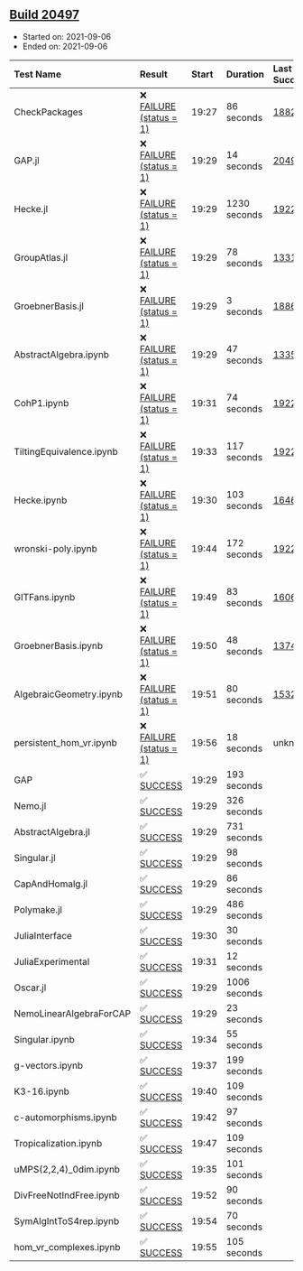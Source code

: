 ## [Build 20497](https://oscarci.mathematik.uni-kl.de/job/oscar/20497/)

* Started on: 2021-09-06
* Ended on: 2021-09-06

| Test Name    | Result | Start | Duration | Last Success | First Failure |
|:-------------|:-------|:------|:---------|:-------------|:--------------|
| CheckPackages | ❌ [FAILURE (status = 1)](https://oscarci.mathematik.uni-kl.de/job/oscar/20497/artifact/logs/build-20497/CheckPackages.log) | 19:27 | 86 seconds | [18822](https://oscarci.mathematik.uni-kl.de/job/oscar/18822/) | [18823](https://oscarci.mathematik.uni-kl.de/job/oscar/18823/) |
| GAP.jl | ❌ [FAILURE (status = 1)](https://oscarci.mathematik.uni-kl.de/job/oscar/20497/artifact/logs/build-20497/GAP.jl.log) | 19:29 | 14 seconds | [20496](https://oscarci.mathematik.uni-kl.de/job/oscar/20496/) | [20497](https://oscarci.mathematik.uni-kl.de/job/oscar/20497/) |
| Hecke.jl | ❌ [FAILURE (status = 1)](https://oscarci.mathematik.uni-kl.de/job/oscar/20497/artifact/logs/build-20497/Hecke.jl.log) | 19:29 | 1230 seconds | [19222](https://oscarci.mathematik.uni-kl.de/job/oscar/19222/) | [20152](https://oscarci.mathematik.uni-kl.de/job/oscar/20152/) |
| GroupAtlas.jl | ❌ [FAILURE (status = 1)](https://oscarci.mathematik.uni-kl.de/job/oscar/20497/artifact/logs/build-20497/GroupAtlas.jl.log) | 19:29 | 78 seconds | [13311](https://oscarci.mathematik.uni-kl.de/job/oscar/13311/) | [13312](https://oscarci.mathematik.uni-kl.de/job/oscar/13312/) |
| GroebnerBasis.jl | ❌ [FAILURE (status = 1)](https://oscarci.mathematik.uni-kl.de/job/oscar/20497/artifact/logs/build-20497/GroebnerBasis.jl.log) | 19:29 | 3 seconds | [18864](https://oscarci.mathematik.uni-kl.de/job/oscar/18864/) | [18865](https://oscarci.mathematik.uni-kl.de/job/oscar/18865/) |
| AbstractAlgebra.ipynb | ❌ [FAILURE (status = 1)](https://oscarci.mathematik.uni-kl.de/job/oscar/20497/artifact/logs/build-20497/AbstractAlgebra.ipynb.log) | 19:29 | 47 seconds | [13355](https://oscarci.mathematik.uni-kl.de/job/oscar/13355/) | [13356](https://oscarci.mathematik.uni-kl.de/job/oscar/13356/) |
| CohP1.ipynb | ❌ [FAILURE (status = 1)](https://oscarci.mathematik.uni-kl.de/job/oscar/20497/artifact/logs/build-20497/CohP1.ipynb.log) | 19:31 | 74 seconds | [19222](https://oscarci.mathematik.uni-kl.de/job/oscar/19222/) | [20152](https://oscarci.mathematik.uni-kl.de/job/oscar/20152/) |
| TiltingEquivalence.ipynb | ❌ [FAILURE (status = 1)](https://oscarci.mathematik.uni-kl.de/job/oscar/20497/artifact/logs/build-20497/TiltingEquivalence.ipynb.log) | 19:33 | 117 seconds | [19222](https://oscarci.mathematik.uni-kl.de/job/oscar/19222/) | [20152](https://oscarci.mathematik.uni-kl.de/job/oscar/20152/) |
| Hecke.ipynb | ❌ [FAILURE (status = 1)](https://oscarci.mathematik.uni-kl.de/job/oscar/20497/artifact/logs/build-20497/Hecke.ipynb.log) | 19:30 | 103 seconds | [16463](https://oscarci.mathematik.uni-kl.de/job/oscar/16463/) | [16464](https://oscarci.mathematik.uni-kl.de/job/oscar/16464/) |
| wronski-poly.ipynb | ❌ [FAILURE (status = 1)](https://oscarci.mathematik.uni-kl.de/job/oscar/20497/artifact/logs/build-20497/wronski-poly.ipynb.log) | 19:44 | 172 seconds | [19222](https://oscarci.mathematik.uni-kl.de/job/oscar/19222/) | [20152](https://oscarci.mathematik.uni-kl.de/job/oscar/20152/) |
| GITFans.ipynb | ❌ [FAILURE (status = 1)](https://oscarci.mathematik.uni-kl.de/job/oscar/20497/artifact/logs/build-20497/GITFans.ipynb.log) | 19:49 | 83 seconds | [16068](https://oscarci.mathematik.uni-kl.de/job/oscar/16068/) | [16069](https://oscarci.mathematik.uni-kl.de/job/oscar/16069/) |
| GroebnerBasis.ipynb | ❌ [FAILURE (status = 1)](https://oscarci.mathematik.uni-kl.de/job/oscar/20497/artifact/logs/build-20497/GroebnerBasis.ipynb.log) | 19:50 | 48 seconds | [13748](https://oscarci.mathematik.uni-kl.de/job/oscar/13748/) | [13749](https://oscarci.mathematik.uni-kl.de/job/oscar/13749/) |
| AlgebraicGeometry.ipynb | ❌ [FAILURE (status = 1)](https://oscarci.mathematik.uni-kl.de/job/oscar/20497/artifact/logs/build-20497/AlgebraicGeometry.ipynb.log) | 19:51 | 80 seconds | [15322](https://oscarci.mathematik.uni-kl.de/job/oscar/15322/) | [15323](https://oscarci.mathematik.uni-kl.de/job/oscar/15323/) |
| persistent_hom_vr.ipynb | ❌ [FAILURE (status = 1)](https://oscarci.mathematik.uni-kl.de/job/oscar/20497/artifact/logs/build-20497/persistent_hom_vr.ipynb.log) | 19:56 | 18 seconds | unknown | unknown |
| GAP | ✅ [SUCCESS](https://oscarci.mathematik.uni-kl.de/job/oscar/20497/artifact/logs/build-20497/GAP.log) | 19:29 | 193 seconds |  |  |
| Nemo.jl | ✅ [SUCCESS](https://oscarci.mathematik.uni-kl.de/job/oscar/20497/artifact/logs/build-20497/Nemo.jl.log) | 19:29 | 326 seconds |  |  |
| AbstractAlgebra.jl | ✅ [SUCCESS](https://oscarci.mathematik.uni-kl.de/job/oscar/20497/artifact/logs/build-20497/AbstractAlgebra.jl.log) | 19:29 | 731 seconds |  |  |
| Singular.jl | ✅ [SUCCESS](https://oscarci.mathematik.uni-kl.de/job/oscar/20497/artifact/logs/build-20497/Singular.jl.log) | 19:29 | 98 seconds |  |  |
| CapAndHomalg.jl | ✅ [SUCCESS](https://oscarci.mathematik.uni-kl.de/job/oscar/20497/artifact/logs/build-20497/CapAndHomalg.jl.log) | 19:29 | 86 seconds |  |  |
| Polymake.jl | ✅ [SUCCESS](https://oscarci.mathematik.uni-kl.de/job/oscar/20497/artifact/logs/build-20497/Polymake.jl.log) | 19:29 | 486 seconds |  |  |
| JuliaInterface | ✅ [SUCCESS](https://oscarci.mathematik.uni-kl.de/job/oscar/20497/artifact/logs/build-20497/JuliaInterface.log) | 19:30 | 30 seconds |  |  |
| JuliaExperimental | ✅ [SUCCESS](https://oscarci.mathematik.uni-kl.de/job/oscar/20497/artifact/logs/build-20497/JuliaExperimental.log) | 19:31 | 12 seconds |  |  |
| Oscar.jl | ✅ [SUCCESS](https://oscarci.mathematik.uni-kl.de/job/oscar/20497/artifact/logs/build-20497/Oscar.jl.log) | 19:29 | 1006 seconds |  |  |
| NemoLinearAlgebraForCAP | ✅ [SUCCESS](https://oscarci.mathematik.uni-kl.de/job/oscar/20497/artifact/logs/build-20497/NemoLinearAlgebraForCAP.log) | 19:29 | 23 seconds |  |  |
| Singular.ipynb | ✅ [SUCCESS](https://oscarci.mathematik.uni-kl.de/job/oscar/20497/artifact/logs/build-20497/Singular.ipynb.log) | 19:34 | 55 seconds |  |  |
| g-vectors.ipynb | ✅ [SUCCESS](https://oscarci.mathematik.uni-kl.de/job/oscar/20497/artifact/logs/build-20497/g-vectors.ipynb.log) | 19:37 | 199 seconds |  |  |
| K3-16.ipynb | ✅ [SUCCESS](https://oscarci.mathematik.uni-kl.de/job/oscar/20497/artifact/logs/build-20497/K3-16.ipynb.log) | 19:40 | 109 seconds |  |  |
| c-automorphisms.ipynb | ✅ [SUCCESS](https://oscarci.mathematik.uni-kl.de/job/oscar/20497/artifact/logs/build-20497/c-automorphisms.ipynb.log) | 19:42 | 97 seconds |  |  |
| Tropicalization.ipynb | ✅ [SUCCESS](https://oscarci.mathematik.uni-kl.de/job/oscar/20497/artifact/logs/build-20497/Tropicalization.ipynb.log) | 19:47 | 109 seconds |  |  |
| uMPS(2,2,4)_0dim.ipynb | ✅ [SUCCESS](https://oscarci.mathematik.uni-kl.de/job/oscar/20497/artifact/logs/build-20497/uMPS-2-2-4-_0dim.ipynb.log) | 19:35 | 101 seconds |  |  |
| DivFreeNotIndFree.ipynb | ✅ [SUCCESS](https://oscarci.mathematik.uni-kl.de/job/oscar/20497/artifact/logs/build-20497/DivFreeNotIndFree.ipynb.log) | 19:52 | 90 seconds |  |  |
| SymAlgIntToS4rep.ipynb | ✅ [SUCCESS](https://oscarci.mathematik.uni-kl.de/job/oscar/20497/artifact/logs/build-20497/SymAlgIntToS4rep.ipynb.log) | 19:54 | 70 seconds |  |  |
| hom_vr_complexes.ipynb | ✅ [SUCCESS](https://oscarci.mathematik.uni-kl.de/job/oscar/20497/artifact/logs/build-20497/hom_vr_complexes.ipynb.log) | 19:55 | 105 seconds |  |  |
